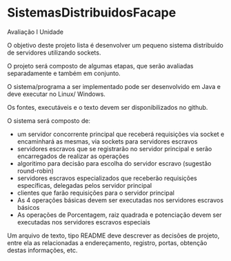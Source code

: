 # SistemasDistribuidosFacape
Avaliação I Unidade 



O objetivo deste projeto lista é desenvolver um pequeno sistema distribuído de servidores
utilizando sockets.

O projeto será composto de algumas etapas, que serão avaliadas separadamente e também
em conjunto.

O sistema/programa a ser implementado pode ser desenvolvido em Java e deve
executar no Linux/ Windows.

Os fontes, executáveis e o texto devem ser disponibilizados no github.

O sistema será composto de:
- um servidor concorrente principal que receberá requisições via socket e encaminhará as mesmas, via sockets para servidores escravos
- servidores escravos que se registrarão no servidor principal e serão encarregados de realizar as operações
- algoritimo para decisão para escolha do servidor escravo (sugestão round-robin)
- servidores escravos especializados que receberão requisições específicas, delegadas pelos servidor principal
- clientes que farão requisições para o servidor principal
- As 4 operações básicas devem ser executadas nos servidores escravos básicos
- As operações de Porcentagem, raiz quadrada e potenciação devem ser executadas nos servidores escravos especiais

Um arquivo de texto, tipo README deve descrever as decisões de projeto, entre ela as
relacionadas a endereçamento, registro, portas, obtenção destas informações, etc.
